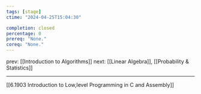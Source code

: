 ```yaml
---
tags: [stage]
ctime: "2024-04-25T15:04:30"

completion: closed
percentage: 0
prereq: "None."
coreq: "None."
---
```


prev: [[Introduction to Algorithms]]
next: [[Linear Algebra]], [[Probability & Statistics]]

---

[[6.1903 Introduction to Low,level Programming in C and Assembly]]